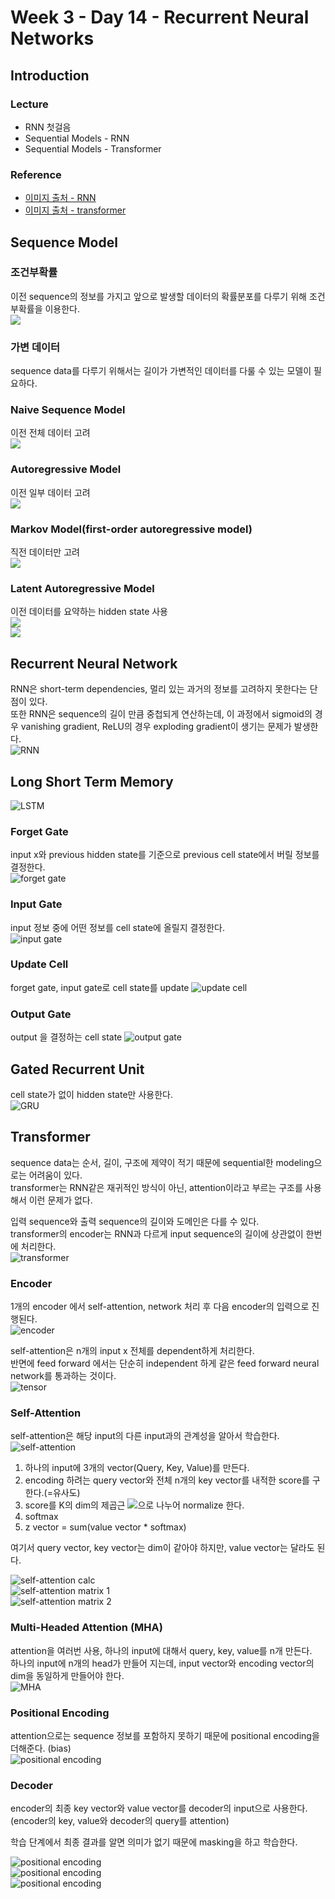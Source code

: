# Week 3 - Day 14 - Recurrent Neural Networks

## Introduction
### Lecture
- RNN 첫걸음
- Sequential Models - RNN
- Sequential Models - Transformer

### Reference
- [이미지 출처 - RNN](https://colah.github.io/)
- [이미지 출처 - transformer](http://jalammar.github.io/illustrated-transformer/)

## Sequence Model
### 조건부확률
이전 sequence의 정보를 가지고 앞으로 발생할 데이터의 확률분포를 다루기 위해 조건부확률을 이용한다.  
<img src="https://render.githubusercontent.com/render/math?math=P(X_1, \dots, X_t)=P(X_t|X_1,\dots,X_{t-1})P(X_1, \dots, X_{t-1})=,\dots,=\prod_{s=1}^{t} P(X_s|X_{s-1},\dots,X_1)">

### 가변 데이터
sequence data를 다루기 위해서는 길이가 가변적인 데이터를 다룰 수 있는 모델이 필요하다.  

### Naive Sequence Model
이전 전체 데이터 고려  
<img src="https://render.githubusercontent.com/render/math?math=P(x_t|x_{t-1},x_{t-2},\dots)">

### Autoregressive Model
이전 일부 데이터 고려  
<img src="https://render.githubusercontent.com/render/math?math=P(x_t|x_{t-1},\dots,x_{t-\tau})">

### Markov Model(first-order autoregressive model)
직전 데이터만 고려  
<img src="https://render.githubusercontent.com/render/math?math=P(x_1,\dots,x_T)=P(x_T|x_{T-1})P(x_{T-1}|x_{T-2})\cdots P(x_2|x_1)P(x_1)=\prod_{t=1}^T P(x_t|x_{t-1})">

### Latent Autoregressive Model
이전 데이터를 요약하는 hidden state 사용  
<img src="https://render.githubusercontent.com/render/math?math=\hat x = P(x_t|h_t)">
<br>
<img src="https://render.githubusercontent.com/render/math?math=h_t=g(h_{t-1}, x_{t-1})">


## Recurrent Neural Network
RNN은 short-term dependencies, 멀리 있는 과거의 정보를 고려하지 못한다는 단점이 있다.  
또한 RNN은 sequence의 길이 만큼 중첩되게 연산하는데, 이 과정에서 sigmoid의 경우 vanishing gradient, ReLU의 경우 exploding gradient이 생기는 문제가 발생한다.  
![RNN](../images/rnn/LSTM3-SimpleRNN.png)  


## Long Short Term Memory
![LSTM](../images/rnn/LSTM3-chain.png)  

### Forget Gate
input x와 previous hidden state를 기준으로 previous cell state에서 버릴 정보를 결정한다.   
![forget gate](../images/rnn/LSTM3-focus-f.png)  
### Input Gate
input 정보 중에 어떤 정보를 cell state에 올릴지 결정한다.  
![input gate](../images/rnn/LSTM3-focus-i.png)  
### Update Cell
forget gate, input gate로 cell state를 update
![update cell](../images/rnn/LSTM3-focus-C.png)  
### Output Gate
output 을 결정하는 cell state
![output gate](../images/rnn/LSTM3-focus-o.png)  


## Gated Recurrent Unit
cell state가 없이 hidden state만 사용한다.  
![GRU](../images/rnn/LSTM3-var-GRU.png)  


## Transformer
sequence data는 순서, 길이, 구조에 제약이 적기 때문에 sequential한 modeling으로는 어려움이 있다.  
transformer는 RNN같은 재귀적인 방식이 아닌, attention이라고 부르는 구조를 사용해서 이런 문제가 없다.  


입력 sequence와 출력 sequence의 길이와 도메인은 다를 수 있다.  
transformer의 encoder는 RNN과 다르게 input sequence의 길이에 상관없이 한번에 처리한다.  
![transformer](../images/transformer/The_transformer_encoder_decoder_stack.png)  

### Encoder
1개의 encoder 에서 self-attention, network 처리 후 다음 encoder의 입력으로 진행된다.  
![encoder](../images/transformer/Transformer_encoder.png)  

self-attention은 n개의 input x 전체를 dependent하게 처리한다.  
반면에 feed forward 에서는 단순히 independent 하게 같은 feed forward neural network를 통과하는 것이다.  
![tensor](../images/transformer/encoder_with_tensors_2.png)  


### Self-Attention
self-attention은 해당 input의 다른 input과의 관계성을 알아서 학습한다. 
![self-attention](../images/transformer/transformer_self-attention_visualization.png)

1. 하나의 input에 3개의 vector(Query, Key, Value)를 만든다.  
1. encoding 하려는 query vector와 전체 n개의 key vector를 내적한 score를 구한다.(=유사도)
1. score를 K의 dim의 제곱근 <img src="https://render.githubusercontent.com/render/math?math=\sqrt{d_k}">으로 나누어 normalize 한다.
1. softmax
1. z vector = sum(value vector * softmax)

여기서 query vector, key vector는 dim이 같아야 하지만, value vector는 달라도 된다.  

![self-attention calc](../images/transformer/self-attention-output.png)  
![self-attention matrix 1](../images/transformer/self-attention-matrix-calculation.png)  
![self-attention matrix 2](../images/transformer/self-attention-matrix-calculation-2.png)  

### Multi-Headed Attention (MHA)
attention을 여러번 사용, 하나의 input에 대해서 query, key, value를 n개 만든다.  
하나의 input에 n개의 head가 만들어 지는데, input vector와 encoding vector의 dim을 동일하게 만들어야 한다.  
![MHA](../images/transformer/transformer_attention_heads_z.png)  

### Positional Encoding
attention으로는 sequence 정보를 포함하지 못하기 때문에 positional encoding을 더해준다. (bias)  
![positional encoding](../images/transformer/transformer_positional_encoding_vectors.png)  

### Decoder
encoder의 최종 key vector와 value vector를 decoder의 input으로 사용한다.  
(encoder의 key, value와 decoder의 query를 attention)  

학습 단계에서 최종 결과를 알면 의미가 없기 때문에 masking을 하고 학습한다.  

![positional encoding](../images/transformer/transformer_resideual_layer_norm_3.png)  
![positional encoding](../images/transformer/transformer_decoding_1.gif)  
![positional encoding](../images/transformer/transformer_decoding_2.gif)  

